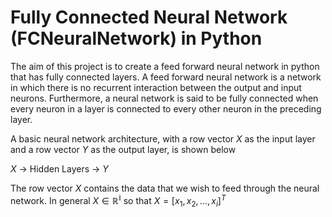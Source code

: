# Fully Connected Neural Network (FCNeuralNetwork) in Python

The aim of this project is to create a feed forward neural network in python that has fully connected layers. A feed forward neural network is a network in which there is no recurrent interaction between the output and input neurons. Furthermore, a neural network is said to be fully connected when every neuron in a layer is connected to every other neuron in the preceding layer.

A basic neural network architecture, with a row vector $X$ as the input layer and a row vector $Y$ as the output layer, is shown below

$X$ $\longrightarrow$ Hidden Layers $\longrightarrow$ $Y$

The row vector $X$ contains the data that we wish to feed through the neural network. In general $X\in\mathbb{R^{i}}$ so that $X=[x_{1}, x_{2}, ..., x_{i}]^{T}$


